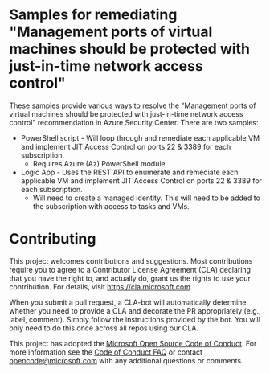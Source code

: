 # Samples for remediating "Management ports of virtual machines should be protected with just-in-time network access control"

These samples provide various ways to resolve the "Management ports of virtual machines should be protected with just-in-time network access control" recommendation
in Azure Security Center.  There are two samples:

* PowerShell script - Will loop through and remediate each applicable VM and implement JIT Access Control on ports 22 & 3389 for each subscription.
    - Requires Azure (Az) PowerShell module
* Logic App - Uses the REST API to enumerate and remediate each applicable VM and implement JIT Access Control on ports 22 & 3389 for each subscription.
    - Will need to create a managed identity.  This will need to be added to the 
    subscription with access to tasks and VMs.

# Contributing

This project welcomes contributions and suggestions.  Most contributions require you to agree to a
Contributor License Agreement (CLA) declaring that you have the right to, and actually do, grant us
the rights to use your contribution. For details, visit https://cla.microsoft.com.

When you submit a pull request, a CLA-bot will automatically determine whether you need to provide
a CLA and decorate the PR appropriately (e.g., label, comment). Simply follow the instructions
provided by the bot. You will only need to do this once across all repos using our CLA.

This project has adopted the [Microsoft Open Source Code of Conduct](https://opensource.microsoft.com/codeofconduct/).
For more information see the [Code of Conduct FAQ](https://opensource.microsoft.com/codeofconduct/faq/) or
contact [opencode@microsoft.com](mailto:opencode@microsoft.com) with any additional questions or comments.
